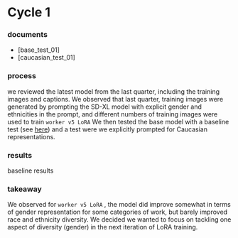 # Cycle 1

### documents
- [base_test_01]
- [caucasian_test_01]

### process

we reviewed the latest model from the last quarter, including the training images and captions. We observed that last quarter, training images were generated by prompting the SD-XL model with explicit gender and ethnicities in the prompt, and different numbers of training images were used to train `worker v5 LoRA` We then tested the base model with a baseline test (see [here](https://www.notion.so/base_test_01-9d113129d5114ed89792c0d30520da0f?pvs=21)) and a test were we explicitly prompted for Caucasian representations.

### results

baseline results

### takeaway

We observed for  `worker v5 LoRA` , the model did improve somewhat in terms of gender representation for some categories of work, but barely improved race and ethnicity diversity. We decided we wanted to focus on tackling one aspect of diversity (gender) in the next iteration of LoRA training.
